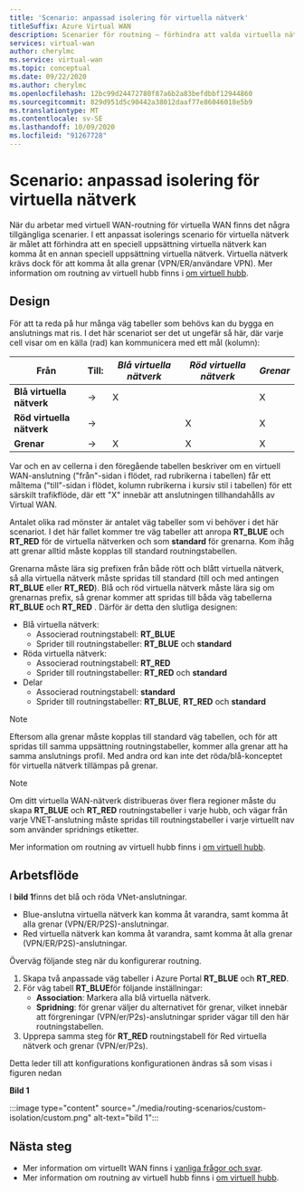 ```yaml
---
title: 'Scenario: anpassad isolering för virtuella nätverk'
titleSuffix: Azure Virtual WAN
description: Scenarier för routning – förhindra att valda virtuella nätverk kan komma åt varandra
services: virtual-wan
author: cherylmc
ms.service: virtual-wan
ms.topic: conceptual
ms.date: 09/22/2020
ms.author: cherylmc
ms.openlocfilehash: 12bc99d24472780f87a6b2a83befdbbf12944860
ms.sourcegitcommit: 829d951d5c90442a38012daaf77e86046018e5b9
ms.translationtype: MT
ms.contentlocale: sv-SE
ms.lasthandoff: 10/09/2020
ms.locfileid: "91267728"
---
```

# <a name="scenario-custom-isolation-for-vnets"></a>Scenario: anpassad isolering för virtuella nätverk

När du arbetar med virtuell WAN-routning för virtuella WAN finns det några tillgängliga scenarier. I ett anpassat isolerings scenario för virtuella nätverk är målet att förhindra att en speciell uppsättning virtuella nätverk kan komma åt en annan speciell uppsättning virtuella nätverk. Virtuella nätverk krävs dock för att komma åt alla grenar (VPN/ER/användare VPN). Mer information om routning av virtuell hubb finns i [om virtuell hubb](about-virtual-hub-routing.md).

## <a name="design"></a><a name="design"></a>Design

För att ta reda på hur många väg tabeller som behövs kan du bygga en anslutnings mat ris. I det här scenariot ser det ut ungefär så här, där varje cell visar om en källa (rad) kan kommunicera med ett mål (kolumn):

| Från | Till:| *Blå virtuella nätverk* | *Röd virtuella nätverk* | *Grenar*|
|---|---|---|---|---|
| **Blå virtuella nätverk** |   &#8594;|      X        |               |       X      |
| **Röd virtuella nätverk**  |   &#8594;|              |       X       |       X      |
| **Grenar**   |   &#8594;|     X        |       X       |       X      |

Var och en av cellerna i den föregående tabellen beskriver om en virtuell WAN-anslutning ("från"-sidan i flödet, rad rubrikerna i tabellen) får ett måltema ("till"-sidan i flödet, kolumn rubrikerna i kursiv stil i tabellen) för ett särskilt trafikflöde, där ett "X" innebär att anslutningen tillhandahålls av Virtual WAN.

Antalet olika rad mönster är antalet väg tabeller som vi behöver i det här scenariot. I det här fallet kommer tre väg tabeller att anropa **RT_BLUE** och **RT_RED** för de virtuella nätverken och som **standard** för grenarna. Kom ihåg att grenar alltid måste kopplas till standard routningstabellen.

Grenarna måste lära sig prefixen från både rött och blått virtuella nätverk, så alla virtuella nätverk måste spridas till standard (till och med antingen **RT_BLUE** eller **RT_RED**). Blå och röd virtuella nätverk måste lära sig om grenarnas prefix, så grenar kommer att spridas till båda väg tabellerna **RT_BLUE** och **RT_RED** . Därför är detta den slutliga designen:

* Blå virtuella nätverk:
  * Associerad routningstabell: **RT_BLUE**
  * Sprider till routningstabeller: **RT_BLUE** och **standard**
* Röda virtuella nätverk:
  * Associerad routningstabell: **RT_RED**
  * Sprider till routningstabeller: **RT_RED** och **standard**
* Delar
  * Associerad routningstabell: **standard**
  * Sprider till routningstabeller: **RT_BLUE**, **RT_RED** och **standard**

> [!NOTE]
> Eftersom alla grenar måste kopplas till standard väg tabellen, och för att spridas till samma uppsättning routningstabeller, kommer alla grenar att ha samma anslutnings profil. Med andra ord kan inte det röda/blå-konceptet för virtuella nätverk tillämpas på grenar.

> [!NOTE]
> Om ditt virtuella WAN-nätverk distribueras över flera regioner måste du skapa **RT_BLUE** och **RT_RED** routningstabeller i varje hubb, och vägar från varje VNET-anslutning måste spridas till routningstabeller i varje virtuellt nav som använder spridnings etiketter.

Mer information om routning av virtuell hubb finns i [om virtuell hubb](about-virtual-hub-routing.md).

## <a name="workflow"></a><a name="architecture"></a>Arbetsflöde

I **bild 1**finns det blå och röda VNet-anslutningar.

* Blue-anslutna virtuella nätverk kan komma åt varandra, samt komma åt alla grenar (VPN/ER/P2S)-anslutningar.
* Red virtuella nätverk kan komma åt varandra, samt komma åt alla grenar (VPN/ER/P2S)-anslutningar.

Överväg följande steg när du konfigurerar routning.

1. Skapa två anpassade väg tabeller i Azure Portal **RT_BLUE** och **RT_RED**.
2. För väg tabell **RT_BLUE**för följande inställningar:
   * **Association**: Markera alla blå virtuella nätverk.
   * **Spridning**: för grenar väljer du alternativet för grenar, vilket innebär att förgreningar (VPN/er/P2s)-anslutningar sprider vägar till den här routningstabellen.
3. Upprepa samma steg för **RT_RED** routningstabell för Red virtuella nätverk och grenar (VPN/er/P2s).

Detta leder till att konfigurations konfigurationen ändras så som visas i figuren nedan

**Bild 1**

:::image type="content" source="./media/routing-scenarios/custom-isolation/custom.png" alt-text="bild 1":::

## <a name="next-steps"></a>Nästa steg

* Mer information om virtuellt WAN finns i [vanliga frågor och svar](virtual-wan-faq.md).
* Mer information om routning av virtuell hubb finns i [om virtuell hubb](about-virtual-hub-routing.md).
